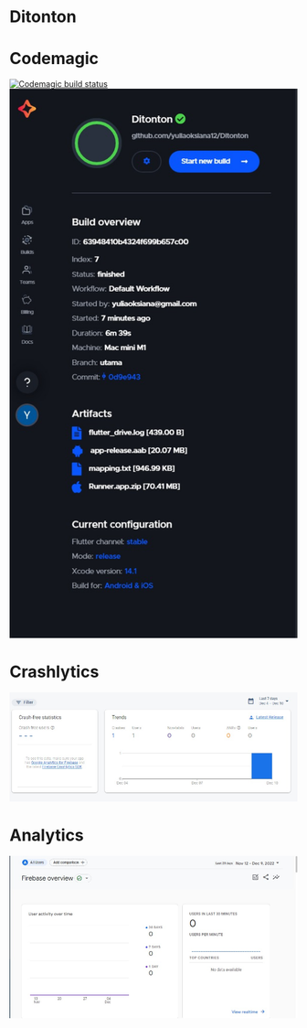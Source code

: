 # Ditonton

# Codemagic
[![Codemagic build status](https://api.codemagic.io/apps/63947c288b2ac8bd9208d1be/63947c288b2ac8bd9208d1bd/status_badge.svg)](https://codemagic.io/apps/63947c288b2ac8bd9208d1be/63947c288b2ac8bd9208d1bd/latest_build)
![ScreenShot](Codemagic.jpeg "Screenshot")

# Crashlytics
![ScreenShot](Crahslytics.jpeg "Screenshot")


# Analytics
![ScreenShot](Analytics.jpeg "Screenshot")
